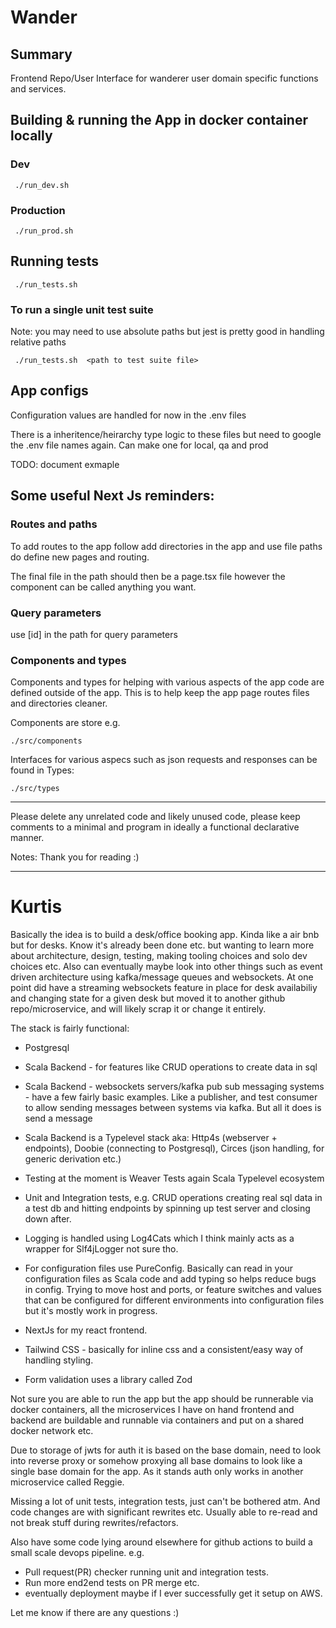 # Wander

## Summary

Frontend Repo/User Interface for wanderer user domain specific functions and services.


## Building & running the App in docker container locally

### Dev

```
 ./run_dev.sh
```

### Production

```
 ./run_prod.sh
```

## Running tests

```
 ./run_tests.sh 
```

### To run a single unit test suite

Note: you may need to use absolute paths but jest is pretty good in handling relative paths

```
 ./run_tests.sh  <path to test suite file>   
```

## App configs

Configuration values are handled for now in the .env files

There is a inheritence/heirarchy type logic to these files but need to google the .env file names again.
Can make one for local, qa and prod

TODO: document exmaple

## Some useful Next Js reminders:

### Routes and paths

To add routes to the app follow add directories in the app and use file paths do define new pages and routing. 

The final file in the path should then be a page.tsx file however the component can be called anything you want.

### Query parameters

use [id] in the path for query parameters

### Components and types

Components and types for helping with various aspects of the app code are defined outside of the app. This is to help keep the app page routes files and directories cleaner. 

Components are store e.g. 

```
./src/components
```

Interfaces for various aspecs such as json requests and responses can be found in Types:
```
./src/types
```


---

Please delete any unrelated code and likely unused code, please keep comments to a minimal and program in ideally a functional declarative manner. 
 

Notes:
Thank you for reading :)

---

# Kurtis 

Basically the idea is to build a desk/office booking app. Kinda like a air bnb but for desks. Know it's already been done etc. but wanting to learn more about architecture, design, testing, making tooling choices and solo dev choices etc. Also can eventually maybe look into other things such as event driven architecture using kafka/message queues and websockets. 
At one point did have a streaming websockets feature in place for desk availabiliy and changing state for a given desk but moved it to another github repo/microservice, and will likely scrap it or change it entirely. 

The stack is fairly functional:

- Postgresql

- Scala Backend - for features like CRUD operations to create data in sql
- Scala Backend - websockets servers/kafka pub sub messaging systems - have a few fairly basic examples. Like a publisher, and test consumer to allow sending messages between systems via kafka. But all it does is send a message
- Scala Backend is a Typelevel stack aka: Http4s (webserver + endpoints), Doobie (connecting to Postgresql), Circes (json handling, for generic derivation etc.)
- Testing at the moment is Weaver Tests again Scala Typelevel ecosystem
- Unit and Integration tests, e.g. CRUD operations creating real sql data in a test db and hitting endpoints by spinning up test server and closing down after.
- Logging is handled using Log4Cats which I think mainly acts as a wrapper for Slf4jLogger not sure tho.
- For configuration files use PureConfig. Basically can read in your configuration files as Scala code and add typing so helps reduce bugs in config. Trying to move host and ports, or feature switches and values that can be configured for different environments into configuration files but it's mostly work in progress.

- NextJs for my react frontend. 
- Tailwind CSS - basically for inline css and a consistent/easy way of handling styling. 
- Form validation uses a library called Zod 


Not sure you are able to run the app but the app should be runnerable via docker containers, all the microservices I have on hand frontend and backend are buildable and runnable via containers and put on a shared docker network etc. 

Due to storage of jwts for auth it is based on the base domain, need to look into reverse proxy or somehow proxying all base domains to look like a single base domain for the app. As it stands auth only works in another microservice called Reggie.

Missing a lot of unit tests, integration tests, just can't be bothered atm. And code changes are with significant rewrites etc. 
Usually able to re-read and not break stuff during rewrites/refactors.

Also have some code lying around elsewhere for github actions to build a small scale devops pipeline. 
e.g.
 - Pull request(PR) checker running unit and integration tests.
 - Run more end2end tests on PR merge etc. 
 - eventually deployment maybe if I ever successfully get it setup on AWS. 


Let me know if there are any questions :) 


